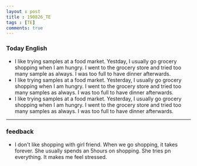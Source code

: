 ```yaml
---
layout : post
title : 190826_TE 
tags : [TE]
comments: true
---
```

### Today English
- I like trying samples at a food market. Yestday, I usually go grocery shopping when I am hungry. I went to the grocery store and tried too many sample as always. I was too full to have dinner afterwards.
- I like trying samples at a food market. Yesterday, I usually go grocery shopping when I am hungry. I went to the grocery store and tried too many samples as always. I was too full to have dinner afterwards.
- I like trying samples at a food market. Yesterday, I usually go grocery shopping when I am hungry. I went to the grocery store and tried too many samples as always. I was too full to have dinner afterwards.

---
### feedback
- I don't like shopping with girl friend. When we go shopping, it takes forever. She usually spends an 5hours on shopping. She tries pn everything. It makes me feel stressed.
